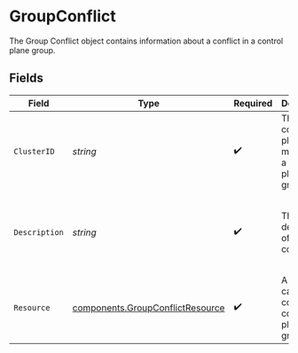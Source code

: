 # GroupConflict

The Group Conflict object contains information about a conflict in a control plane group.


## Fields

| Field                                                                                | Type                                                                                 | Required                                                                             | Description                                                                          | Example                                                                              |
| ------------------------------------------------------------------------------------ | ------------------------------------------------------------------------------------ | ------------------------------------------------------------------------------------ | ------------------------------------------------------------------------------------ | ------------------------------------------------------------------------------------ |
| `ClusterID`                                                                          | *string*                                                                             | :heavy_check_mark:                                                                   | The ID of a control plane member of a control plane group.                           | 7f9fd312-a987-4628-b4c5-bb4f4fddd5f7                                                 |
| `Description`                                                                        | *string*                                                                             | :heavy_check_mark:                                                                   | The description of the conflict.                                                     | conflicting entity found: ID=38d790ad-8b08-4ff5-a074-2e1e9e64d8bd, Name=foo          |
| `Resource`                                                                           | [components.GroupConflictResource](../../models/components/groupconflictresource.md) | :heavy_check_mark:                                                                   | A resource causing a conflict in a control plane group.                              |                                                                                      |